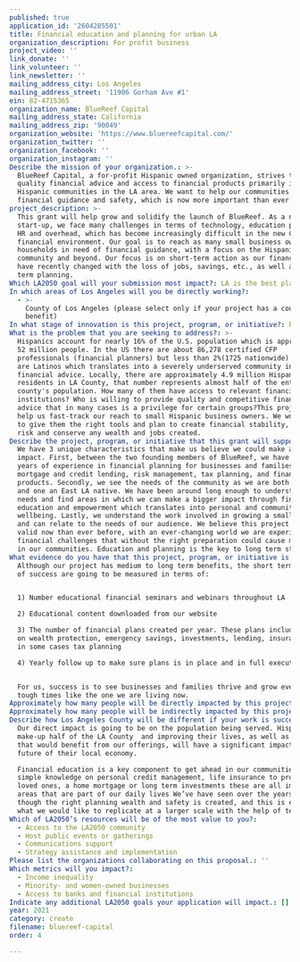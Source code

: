 ```yaml
---
published: true
application_id: '2604285501'
title: Financial education and planning for urban LA
organization_description: For profit business
project_video: ''
link_donate: ''
link_volunteer: ''
link_newsletter: ''
mailing_address_city: Los Angeles
mailing_address_street: '11906 Gorham Ave #1'
ein: 82-4715365
organization_name: BlueReef Capital
mailing_address_state: California
mailing_address_zip: '90049'
organization_website: 'https://www.bluereefcapital.com/'
organization_twitter: ''
organization_facebook: ''
organization_instagram: ''
Describe the mission of your organization.: >-
  BlueReef Capital, a for-profit Hispanic owned organization, strives to offer
  quality financial advice and access to financial products primarily in
  Hispanic communities in the LA area. We want to help our communities through
  financial guidance and safety, which is now more important than ever. 
project_description: >-
  This grant will help grow and solidify the launch of BlueReef. As a new
  start-up, we face many challenges in terms of technology, education platforms,
  HR and overhead, which has become increasingly difficult in the new COVID-19
  financial environment. Our goal is to reach as many small business owners and
  households in need of financial guidance, with a focus on the Hispanic
  community and beyond. Our focus is on short-term action as our financial lives
  have recently changed with the loss of jobs, savings, etc., as well as long
  term planning.
Which LA2050 goal will your submission most impact?: LA is the best place to CREATE
In which areas of Los Angeles will you be directly working?:
  - >-
    County of Los Angeles (please select only if your project has a countywide
    benefit)
In what stage of innovation is this project, program, or initiative?: Pilot project or new program (testing or implementing a new idea)
What is the problem that you are seeking to address?: >-
  Hispanics account for nearly 16% of the U.S. population which is approximately
  52 million people. In the US there are about 86,278 certified CFP 
  professionals (financial planners) but less than 2%(1725 nationwide) of them
  are Latinos which translates into a severely underserved community in terms of
  financial advice. Locally, there are approximately 4.9 million Hispanic
  residents in LA County, that number represents almost half of the entire
  county's population. How many of them have access to relevant financial
  institutions? Who is willing to provide quality and competitive financial
  advice that in many cases is a privilege for certain groups?This project will
  help us fast-track our reach to small Hispanic business owners. We would like
  to give them the right tools and plan to create financial stability, manage
  risk and conserve any wealth and jobs created.
Describe the project, program, or initiative that this grant will support to address the problem identified.: >-
  We have 3 unique characteristics that make us believe we could make a large
  impact. First, between the two founding members of BlueReef, we have over 30
  years of experience in financial planning for businesses and families,
  mortgage and credit lending, risk management, tax planning, and financial
  products. Secondly, we see the needs of the community as we are both Hispanic
  and one an East LA native. We have been around long enough to understand the
  needs and find areas in which we can make a bigger impact through financial
  education and empowerment which translates into personal and community
  wellbeing. Lastly, we understand the work involved in growing a small business
  and can relate to the needs of our audience. We believe this project is more
  valid now than ever before, with an ever-changing world we are experiencing
  financial challenges that without the right preparation could cause much pain
  in our communities. Education and planning is the key to long term stability. 
What evidence do you have that this project, program, or initiative is or will be successful, and how will you define and measure success?: >
  Although our project has medium to long term benefits, the short term metrics
  of success are going to be measured in terms of:


  1) Number educational financial seminars and webinars throughout LA

  2) Educational content downloaded from our website

  3) The number of financial plans created per year. These plans include advice
  on wealth protection, emergency savings, investments, lending, insurance and
  in some cases tax planning

  4) Yearly follow up to make sure plans is in place and in full execution


  For us, success is to see businesses and families thrive and grow even in
  tough times like the one we are living now. 
Approximately how many people will be directly impacted by this project, program, or initiative?: ''
Approximately how many people will be indirectly impacted by this project, program, or initiative?: ''
Describe how Los Angeles County will be different if your work is successful.: >
  Our direct impact is going to be on the population being served. Hispanics
  make-up half of the LA County  and improving their lives, as well as anyone
  that would benefit from our offerings, will have a significant impact on the
  future of their local economy. 

  Financial education is a key component to get ahead in our communities, from
  simple knowledge on personal credit management, life insurance to protect our
  loved ones, a home mortgage or long term investments these are all important
  areas that are part of our daily lives We’ve have seen over the years how
  though the right planning wealth and safety is created, and this is exactly
  what we would like to replicate at a larger scale with the help of technology.
Which of LA2050’s resources will be of the most value to you?:
  - Access to the LA2050 community
  - Host public events or gatherings
  - Communications support
  - Strategy assistance and implementation
Please list the organizations collaborating on this proposal.: ''
Which metrics will you impact?:
  - Income inequality
  - Minority- and women-owned businesses
  - Access to banks and financial institutions
Indicate any additional LA2050 goals your application will impact.: []
year: 2021
category: create
filename: bluereef-capital
order: 4

---
```

